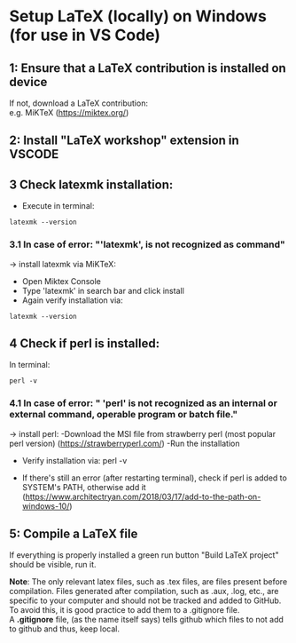 # Setup LaTeX (locally) on Windows (for use in VS Code)

## 1: Ensure that a LaTeX contribution is installed on device
If not, download a LaTeX contribution: <br>
e.g. MiKTeX (https://miktex.org/)

## 2: Install "LaTeX workshop" extension in VSCODE

## 3 Check latexmk installation:
- Execute in terminal:
```
latexmk --version
```

### 3.1 In case of error: "'latexmk', is not recognized as command"
-> install latexmk via MiKTeX: <br>
- Open Miktex Console <br>
- Type 'latexmk' in search bar and click install
- Again verify installation via:
```
latexmk --version
```
## 4 Check if perl is installed:
In terminal:
```
perl -v
```

### 4.1 In case of error: " 'perl' is not recognized as an internal or external command, operable program or batch file."
-> install perl:
-Download the MSI file from strawberry perl (most popular perl version) (https://strawberryperl.com/)
-Run the installation

- Verify installation via:
perl -v

- If there's still an error (after restarting terminal), check if perl is added to SYSTEM's PATH, otherwise add it (https://www.architectryan.com/2018/03/17/add-to-the-path-on-windows-10/)

## 5: Compile a LaTeX file
If everything is properly installed a green run button "Build LaTeX project" should be visible, run it.

**Note**: 
The only relevant latex files, such as .tex files, are files present before compilation. 
Files generated after compilation, such as .aux, .log, etc., are specific to your computer and should not be tracked and added to GitHub.
To avoid this, it is good practice to add them to a .gitignore file. <br>
A **.gitignore** file, (as the name itself says) tells github which files to not add to github and thus, keep local.